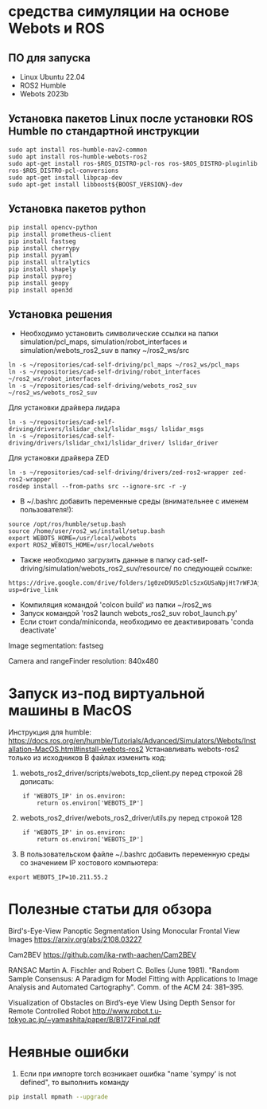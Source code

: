 # cредства симуляции на основе Webots и ROS 
## ПО для запуска
* Linux Ubuntu 22.04
* ROS2 Humble
* Webots 2023b

## Установка пакетов Linux после установки ROS Humble по стандартной инструкции
```
sudo apt install ros-humble-nav2-common
sudo apt install ros-humble-webots-ros2
sudo apt-get install ros-$ROS_DISTRO-pcl-ros ros-$ROS_DISTRO-pluginlib  ros-$ROS_DISTRO-pcl-conversions
sudo apt-get install libpcap-dev
sudo apt-get install libboost${BOOST_VERSION}-dev 
```
## Установка пакетов python
```
pip install opencv-python
pip install prometheus-client
pip install fastseg
pip install cherrypy
pip install pyyaml
pip install ultralytics
pip install shapely
pip install pyproj
pip install geopy
pip install open3d
```

## Установка решения
* Необходимо установить символические ссылки на папки simulation/pcl_maps, simulation/robot_interfaces и simulation/webots_ros2_suv в папку ~/ros2_ws/src
```
ln -s ~/repositories/cad-self-driving/pcl_maps ~/ros2_ws/pcl_maps
ln -s ~/repositories/cad-self-driving/robot_interfaces ~/ros2_ws/robot_interfaces
ln -s ~/repositories/cad-self-driving/webots_ros2_suv ~/ros2_ws/webots_ros2_suv
```

Для установки драйвера лидара 
```
ln -s ~/repositories/cad-self-driving/drivers/lslidar_chx1/lslidar_msgs/ lslidar_msgs
ln -s ~/repositories/cad-self-driving/drivers/lslidar_chx1/lslidar_driver/ lslidar_driver
```

Для установки драйвера ZED
```
ln -s ~/repositories/cad-self-driving/drivers/zed-ros2-wrapper zed-ros2-wrapper
rosdep install --from-paths src --ignore-src -r -y
```

* В ~/.bashrc добавить переменные среды (внимательнее с именем пользователя!):
```
source /opt/ros/humble/setup.bash
source /home/user/ros2_ws/install/setup.bash
export WEBOTS_HOME=/usr/local/webots
export ROS2_WEBOTS_HOME=/usr/local/webots
```
* Также необходимо загрузить данные в папку cad-self-driving/simulation/webots_ros2_suv/resource/ по следующей ссылке:
```
https://drive.google.com/drive/folders/1g0zeD9U5zDlcSzxGUSaNpjHt7rWFJAjv?usp=drive_link
```
* Компиляция командой 'colcon build' из папки ~/ros2_ws 
* Запуск командой 'ros2 launch webots_ros2_suv robot_launch.py'
* Если стоит conda/miniconda, необходимо ее деактивировать 'conda deactivate'

Image segmentation: fastseg

Camera and rangeFinder resolution: 840x480



# Запуск из-под виртуальной машины в MacOS
Инструкция для humble: https://docs.ros.org/en/humble/Tutorials/Advanced/Simulators/Webots/Installation-MacOS.html#install-webots-ros2
Устанавливать webots-ros2 только из исходников
В файлах изменить код:
1. webots_ros2_driver/scripts/webots_tcp_client.py перед строкой 28 дописать:
```
    if 'WEBOTS_IP' in os.environ:
        return os.environ['WEBOTS_IP']
```
2. webots_ros2_driver/webots_ros2_driver/utils.py перед строкой 128
```
    if 'WEBOTS_IP' in os.environ:
        return os.environ['WEBOTS_IP']
```
3. В пользовательском файле ~/.bashrc добавить переменную среды со значением IP хостового компьютера:
```
export WEBOTS_IP=10.211.55.2
```


# Полезные статьи для обзора
Bird's-Eye-View Panoptic Segmentation Using Monocular Frontal View Images
https://arxiv.org/abs/2108.03227

Cam2BEV
https://github.com/ika-rwth-aachen/Cam2BEV

RANSAC
Martin A. Fischler and Robert C. Bolles (June 1981). "Random Sample Consensus: A Paradigm for Model Fitting with Applications to Image Analysis and Automated Cartography". Comm. of the ACM 24: 381–395.

Visualization of Obstacles on Bird’s-eye View Using Depth Sensor for Remote Controlled Robot
http://www.robot.t.u-tokyo.ac.jp/~yamashita/paper/B/B172Final.pdf


# Неявные ошибки
1. Если при импорте torch возникает ошибка "name 'sympy' is not defined", то выполнить команду 
```bash
pip install mpmath --upgrade
```
